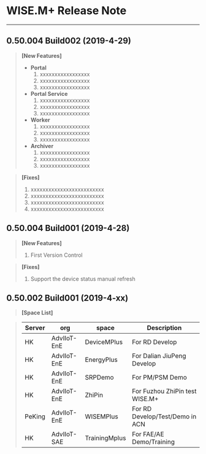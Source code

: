# WISE.M+ Release Note
---

## **0.50.004 Build002 (2019-4-29)**
> **[New Features]**
> *  **Portal**
>     1. xxxxxxxxxxxxxxxxx
>     2. xxxxxxxxxxxxxxxxx
>     3. xxxxxxxxxxxxxxxxx
> * **Portal Service** 
>     1. xxxxxxxxxxxxxxxxx
>     2. xxxxxxxxxxxxxxxxx
>     3. xxxxxxxxxxxxxxxxx
> * **Worker** 
>     1. xxxxxxxxxxxxxxxxx
>     2. xxxxxxxxxxxxxxxxx
>     3. xxxxxxxxxxxxxxxxx
> * **Archiver** 
>     1. xxxxxxxxxxxxxxxxx
>     2. xxxxxxxxxxxxxxxxx
>     3. xxxxxxxxxxxxxxxxx

> **[Fixes]**
> 1. xxxxxxxxxxxxxxxxxxxxxxxxx
> 2. xxxxxxxxxxxxxxxxxxxxxxxxx
> 3. xxxxxxxxxxxxxxxxxxxxxxxxx
> 4. xxxxxxxxxxxxxxxxxxxxxxxxx

## **0.50.004 Build001 (2019-4-28)**
> **[New Features]**
> 1. First Version Control

> **[Fixes]**
> 1. Support the device status manual refresh

## **0.50.002 Build001 (2019-4-xx)**
> **[Space List]**

> | Server   |org     |   space|    Description |
> |--------  |--------|--------|----------------|
> |HK        |AdvIIoT-EnE |DeviceMPlus |For RD Develop|
> |HK        |AdvIIoT-EnE |EnergyPlus |For Dalian JiuPeng Develop|
> |HK        |AdvIIoT-EnE |SRPDemo |For PM/PSM Demo|
> |HK        |AdvIIoT-EnE |ZhiPin |For Fuzhou ZhiPin test WISE.M+|
> |PeKing    |AdvIIoT-EnE |WISEMPlus |For RD Develop/Test/Demo in ACN|
> |HK    |AdvIIoT-SAE |TrainingMplus |For FAE/AE Demo/Training|
